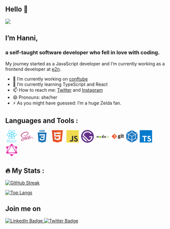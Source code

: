 ## Hello 👋
<div id="header" align="left">
<img src="https://user-images.githubusercontent.com/48068241/192729177-f603245c-a444-4d01-ba29-1a85a2824d1a.png" width="200" />
</div>

## I’m Hanni, 
### a self-taught software developer who fell in love with coding.
My journey started as a JavaScript developer and I’m currently working as a frontend developer at [e2n](https://github.com/E2N).

- 🔭 I’m currently working on [conftube](https://github.com/conftube/conftube)
- 🌱 I’m currently learning TypeScript and React
- 📫 How to reach me: [Twitter](https://twitter.com/Hanni_Liebler) and [Instagram](https://www.instagram.com/hanniliebler/)
- 😄 Pronouns: she/her
- ⚡ As you might have guessed: I’m a huge Zelda fan. 

## Languages and Tools :

<div>
  <img src="https://github.com/devicons/devicon/blob/master/icons/react/react-original-wordmark.svg" title="React" alt="React" width="40" height="40"/>&nbsp;
  <img src="https://github.com/devicons/devicon/blob/master/icons/sass/sass-original.svg" title="Sass" alt="Sass" width="40" height="40"/>&nbsp;
  <img src="https://github.com/devicons/devicon/blob/master/icons/css3/css3-plain-wordmark.svg"  title="CSS3" alt="CSS" width="40" height="40"/>&nbsp;
  <img src="https://github.com/devicons/devicon/blob/master/icons/html5/html5-original.svg" title="HTML5" alt="HTML" width="40" height="40"/>&nbsp;
  <img src="https://github.com/devicons/devicon/blob/master/icons/javascript/javascript-original.svg" title="JavaScript" alt="JavaScript" width="40" height="40"/>&nbsp;
  <img src="https://github.com/devicons/devicon/blob/master/icons/gatsby/gatsby-original.svg" title="Gatsby"  alt="Gatsby" width="40" height="40"/>&nbsp;
  <img src="https://github.com/devicons/devicon/blob/master/icons/nodejs/nodejs-original-wordmark.svg" title="NodeJS" alt="NodeJS" width="40" height="40"/>&nbsp;
  <img src="https://github.com/devicons/devicon/blob/master/icons/git/git-original-wordmark.svg" title="Git" **alt="Git" width="40" height="40"/>
  <img src="https://github.com/devicons/devicon/blob/master/icons/webpack/webpack-plain.svg" title="webpack" width="40" height="40"/>
  <img src="https://github.com/devicons/devicon/blob/master/icons/typescript/typescript-plain.svg" title="typescript" width="40" height="40"/>
  <img src="https://github.com/devicons/devicon/blob/master/icons/graphql/graphql-plain.svg" title="graphql" width="40" height="40"/>
</div>

## :fire: My Stats :


[![GitHub Streak](http://github-readme-streak-stats.herokuapp.com?user=HanniOfHyrule&theme=dark&background=000000)](https://git.io/streak-stats)

[![Top Langs](https://github-readme-stats.vercel.app/api/top-langs/?username=HanniOfHyrule&theme=vision-friendly-dark)](https://github.com/anuraghazra/github-readme-stats)

## Join me on 
<div id="badges">
  <a href="https://www.linkedin.com/in/hanni-liebler-936350220/">
    <img src="https://img.shields.io/badge/LinkedIn-blue?style=for-the-badge&logo=linkedin&logoColor=white" alt="LinkedIn Badge"/>
  </a>
  <a href="https://twitter.com/Hanni_Liebler">
    <img src="https://img.shields.io/badge/Twitter-blue?style=for-the-badge&logo=twitter&logoColor=white" alt="Twitter Badge"/>
  </a>
</div>
